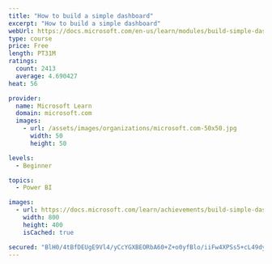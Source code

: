 ```yaml
---
title: "How to build a simple dashboard"
excerpt: "How to build a simple dashboard"
webUrl: https://docs.microsoft.com/en-us/learn/modules/build-simple-dashboard/
type: course
price: Free
length: PT31M
ratings:
  count: 2413
  average: 4.690427
heat: 56

provider:
  name: Microsoft Learn
  domain: microsoft.com
  images:
    - url: /assets/images/organizations/microsoft.com-50x50.jpg
      width: 50
      height: 50

levels:
  - Beginner

topics:
  - Power BI

images:
  - url: https://docs.microsoft.com/learn/achievements/build-simple-dashboard-social.png
    width: 800
    height: 400
    isCached: true

secured: "BlH0/4tBfDEUgE9Vl4/yCcYGXBEORbA60+Z+o0yfBlo/iiFw4XPSs5+cL49dy3EIvylF7qhOdle9zpv09WM3Qb7TZUsC8tXmEz0iiG9ZMROjvjVuJIqigLPAYjaGwmB+vKI6ZbAwx8oGa8OAB5ZfOS35rUJ+TsWO993VZovPq5bp2Nb3CEmlAgY6oBTjtQ1ou06w7Y//oeUfvP18n2kSSmRsp4ugdJwMdqJ5UPtqEN2X5P+j/8G3OzVz8SLEzMxr+DPvxcq8Aa/29aMAnd7D57iMs7BgFyTZHkuKNWvOCBGdBjzKyJsvi88jCNqDlTZ3JdizJK0SRKIGEBl8yVOKce6ZV8iLAxA4PP80L6hYCZRHoBqUckkIGDlbl34O7CCihMxmcEfA2e9QVZA9OXC9vQZF7C5rZ749AmiCV/8m51w=;LJprvmIzYzkY5DTz6u0L+g=="
---
```



